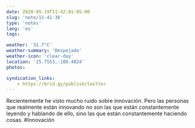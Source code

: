 ```yaml
---
date: 2020-05-19T11:42:01-05:00
slug: 'note/11-41-36'
type: 'notes'
lang: 'es'
tags:

weather: '31.7°C'
weather-summary: 'Despejado'
weather-icon: 'clear-day'
location: '25.7553,-100.4024'
photos:

syndication_links:
    - https://brid.gy/publish/twitter
---
```

Recientemente he visto mucho ruido sobre innovación. Pero las personas que realmente están innovando no son las que están constantemente leyendo y hablando de ello, sino las que están constantemente haciendo cosas.
#Innovación  